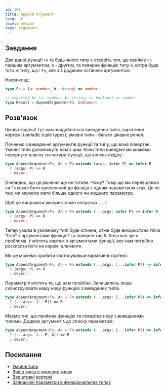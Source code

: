 ```yaml
---
id: 191
title: Append Argument
lang: uk
level: medium
tags: arguments
---
```


## Завдання

Для даної функції `Fn` та будь-якого типу `A` створіть тип, що прийме `Fn` першим аргументом, `A` - другим, та поверне функцію типу `G`, котра буде того ж типу, що і `Fn`, але з `A` доданим останнім аргументом.

Наприклад:

```ts
type Fn = (a: number, b: string) => number;

// expected be (a: number, b: string, x: boolean) => number
type Result = AppendArgument<Fn, boolean>;
```

## Розв'язок

Цікава задача!
Тут нам знадобляться виведення типів, варіативні кортежі (variadic tuple types), умовні типи - багато цікавих речей.

Почнемо з виведення аргументів функції та типу, що вона повертає.
Умовні типи допоможуть нам з цим.
Коли типи виведені ми можемо повернути власну сигнатуру функції, що копіює вхідну:

```ts
type AppendArgument<Fn, A> = Fn extends (args: infer P) => infer R
  ? (args: P) => R
  : never;
```

Очевидно, що це рішення ще не готове.
Чому?
Тому що ми перевіряємо чи `Fn` може бути присвоєний до функції з одним параметром `args`.
Це не так: ми можемо мати більше одного чи жодного параметра.

Щоб це виправити використаємо оператор `...`:

```ts
type AppendArgument<Fn, A> = Fn extends (...args: infer P) => infer R
  ? (args: P) => R
  : never;
```

Тепер умова в умовному типі буде істинна, отже буде використана гілка “true” з аргументами функції `P` та поверне тип `R`.
Хоча все ще є проблема.
`P` містить кортеж з аргументами функції, але нам потрібно розкласти його на окремі елементи.

Ми це можемо зробити застосувавши варіативні кортежі:

```ts
type AppendArgument<Fn, A> = Fn extends (...args: [...infer P]) => infer R
  ? (args: P) => R
  : never;
```

Параметр `P` містить те, що нам потрібно.
Залишилось лише сконструювати нашу нову функцію з виведених типів.

```ts
type AppendArgument<Fn, A> = Fn extends (...args: [...infer P]) => infer R
  ? (...args: [...P]) => R
  : never;
```

Маємо тип, що приймає функцію та повертає нову з виведеними типами.
Додамо аргумент `A` до списку параметрів:

```ts
type AppendArgument<Fn, A> = Fn extends (...args: [...infer P]) => infer R
  ? (...args: [...P, A]) => R
  : never;
```

## Посилання

- [Умовні типи](https://www.typescriptlang.org/docs/handbook/2/conditional-types.html)
- [Вивід типів в умовних типах](https://www.typescriptlang.org/docs/handbook/2/conditional-types.html#inferring-within-conditional-types)
- [Варіативні кортежі](https://www.typescriptlang.org/docs/handbook/release-notes/typescript-4-0.html#variadic-tuple-types)
- [Залишкові параметри в функціональних типах](https://www.typescriptlang.org/docs/handbook/2/functions.html#rest-parameters-and-arguments)
